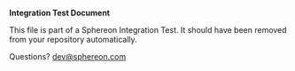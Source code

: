 **Integration Test Document**

This file is part of a Sphereon Integration Test. It should have been removed from your repository automatically.

Questions? dev@sphereon.com
